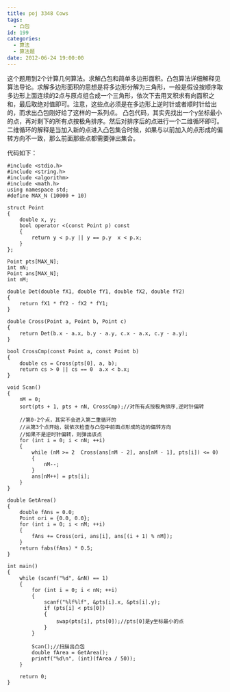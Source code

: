 ```yaml
---
title: poj 3348 Cows
tags:
  - 凸包
id: 199
categories:
  - 算法 
  - 算法题
date: 2012-06-24 19:00:00
---
```


这个题用到2个计算几何算法。求解凸包和简单多边形面积。凸包算法详细解释见算法导论。求解多边形面积的思想是将多边形分解为三角形，一般是假设按顺序取多边形上面连续的2点与原点组合成一个三角形，依次下去用叉积求有向面积之和，最后取绝对值即可。注意，这些点必须是在多边形上逆时针或者顺时针给出的，而求出凸包刚好给了这样的一系列点。
凸包代码，其实先找出一个y坐标最小的点，再对剩下的所有点按极角排序。然后对排序后的点进行一个二维循环即可。二维循环的解释是当加入新的点进入凸包集合时候，如果与以前加入的点形成的偏转方向不一致，那么前面那些点都需要弹出集合。

代码如下：
``` stylus
#include <stdio.h>
#include <string.h>
#include <algorithm>
#include <math.h>
using namespace std;
#define MAX_N (10000 + 10)

struct Point
{
    double x, y;
    bool operator <(const Point p) const
    {
        return y < p.y || y == p.y  x < p.x;
    }
};

Point pts[MAX_N];
int nN;
Point ans[MAX_N];
int nM;

double Det(double fX1, double fY1, double fX2, double fY2)
{
    return fX1 * fY2 - fX2 * fY1;
}

double Cross(Point a, Point b, Point c)
{
    return Det(b.x - a.x, b.y - a.y, c.x - a.x, c.y - a.y);
}

bool CrossCmp(const Point a, const Point b)
{
    double cs = Cross(pts[0], a, b);
    return cs > 0 || cs == 0  a.x < b.x; 
}

void Scan()
{
    nM = 0;
    sort(pts + 1, pts + nN, CrossCmp);//对所有点按极角排序,逆时针偏转

    //第0-2个点，其实不会进入第二重循环的
    //从第3个点开始，就依次检查与凸包中前面点形成的边的偏转方向
    //如果不是逆时针偏转，则弹出该点
    for (int i = 0; i < nN; ++i)
    {
        while (nM >= 2  Cross(ans[nM - 2], ans[nM - 1], pts[i]) <= 0)
        {
            nM--;
        }
        ans[nM++] = pts[i];
    }
}

double GetArea()
{
    double fAns = 0.0;
    Point ori = {0.0, 0.0};
    for (int i = 0; i < nM; ++i)
    {
        fAns += Cross(ori, ans[i], ans[(i + 1) % nM]);
    }
    return fabs(fAns) * 0.5;
}

int main()
{
    while (scanf("%d", &nN) == 1)
    {
        for (int i = 0; i < nN; ++i)
        {
            scanf("%lf%lf", &pts[i].x, &pts[i].y);
            if (pts[i] < pts[0])
            {
                swap(pts[i], pts[0]);//pts[0]是y坐标最小的点
            }
        }

        Scan();//扫描出凸包
        double fArea = GetArea();
        printf("%d\n", (int)(fArea / 50));
    }

    return 0;
}
```